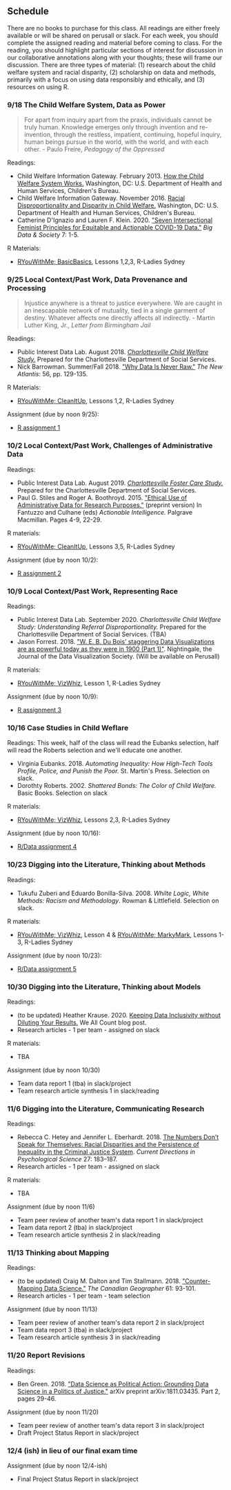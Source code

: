 ## Schedule

There are no books to purchase for this class. All readings are either freely available or will be shared on perusall or slack. For each week, you should complete the assigned reading and material before coming to class. For the reading, you should highlight particular sections of interest for discussion in our collaborative annotations along with your thoughts; these will frame our discussion. There are three types of material: (1) research about the child welfare system and racial disparity, (2) scholarship on data and methods, primarily with a focus on using data responsibly and ethically, and (3) resources on using R. 

### 9/18 The Child Welfare System, Data as Power

> For apart from inquiry apart from the praxis, individuals cannot be truly human. Knowledge emerges only through invention and re-invention, through the restless, impatient, continuing, hopeful inquiry, human beings pursue in the world, with the world, and with each other. - Paulo Freire, *Pedagogy of the Oppressed*

Readings:
* Child Welfare Information Gateway. February 2013. [How the Child Welfare System Works.](https://www.childwelfare.gov/pubs/factsheets/cpswork/) Washington, DC: U.S. Department of Health and Human Services, Children's Bureau.
* Child Welfare Information Gateway. November 2016. [Racial Disproportionality and Disparity in Child Welfare.](https://www.childwelfare.gov/pubs/issue-briefs/racial-disproportionality/) Washington, DC: U.S. Department of Health and Human Services, Children's Bureau.
* Catherine D'Ignazio and Lauren F. Klein. 2020. ["Seven Intersectional Feminist Principles for Equitable and Actionable COVID-19 Data."](https://journals.sagepub.com/doi/10.1177/2053951720942544) *Big Data \& Society* 7: 1-5.

R Materials:
* [RYouWithMe; BasicBasics](https://rladiessydney.org/courses/ryouwithme/01-basicbasics-0/), Lessons 1,2,3, R-Ladies Sydney


### 9/25 Local Context/Past Work, Data Provenance and Processing

> Injustice anywhere is a threat to justice everywhere. We are caught in an inescapable network of mutuality, tied in a single garment of destiny. Whatever affects one directly affects all indirectly. - Martin Luther King, Jr., *Letter from Birmingham Jail*

Readings:
* Public Interest Data Lab. August 2018. [*Charlottesville Child Welfare Study.*](https://doi.org/10.18130/v3-1j50-3z57) Prepared for the Charlottesville Department of Social Services.
* Nick Barrowman. Summer/Fall 2018. ["Why Data Is Never Raw."](https://www.thenewatlantis.com/docLib/20181001_TNA56Barrowman.pdf) *The New Atlantis*: 56, pp. 129-135.

R Materials:
*  [RYouWithMe; CleanItUp](https://rladiessydney.org/courses/ryouwithme/02-cleanitup-0), Lessons 1,2, R-Ladies Sydney

Assignment (due by noon 9/25):
* [R assignment 1](week1-assignment.html)


### 10/2 Local Context/Past Work, Challenges of Administrative Data

Readings: 
* Public Interest Data Lab. August 2019. [*Charlottesville Foster Care Study.*](https://doi.org/10.18130/v3-ztey-hn31) Prepared for the Charlottesville Department of Social Services.
* Paul G. Stiles and Roger A. Boothroyd. 2015. ["Ethical Use of Administrative Data for Research Purposes."](https://www.aisp.upenn.edu/wp-content/uploads/2015/09/0033_12_SP2_Ethical_Admin_Data_001.pdf) (preprint version) In Fantuzzo and Culhane (eds) *Actionable Intelligence.* Palgrave Macmillan. Pages 4-9, 22-29.

R materials:
* [RYouWithMe; CleanItUp](https://rladiessydney.org/courses/ryouwithme/02-cleanitup-0), Lessons 3,5, R-Ladies Sydney

Assignment (due by noon 10/2):
* [R assignment 2](week2-assignment.html)


### 10/9 Local Context/Past Work, Representing Race

Readings:

* Public Interest Data Lab. September 2020. *Charlottesville Child Welfare Study: Understanding Referral Disproportionality.* Prepared for the Charlottesville Department of Social Services. (TBA)
* Jason Forrest. 2018. ["W. E. B. Du Bois’ staggering Data Visualizations are as powerful today as they were in 1900 (Part 1)"](https://medium.com/nightingale/w-e-b-du-bois-staggering-data-visualizations-are-as-powerful-today-as-they-were-in-1900-64752c472ae4). Nightingale, the Journal of the Data Visualization Society. (Will be available on Perusall)

R materials:
* [RYouWithMe; VizWhiz](https://rladiessydney.org/courses/ryouwithme/03-vizwhiz-0/), Lesson 1, R-Ladies Sydney

Assignment (due by noon 10/9):
* [R assignment 3](week3-assignment.html)


### 10/16 Case Studies in Child Weflare

Readings: This week, half of the class will read the Eubanks selection, half will read the Roberts selection and we'll educate one another.
* Virginia Eubanks. 2018. *Automating Inequality: How High-Tech Tools Profile, Police, and Punish the Poor.* St. Martin's Press. Selection on slack.
* Dorothty Roberts. 2002. *Shattered Bonds: The Color of Child Welfare.* Basic Books. Selection on slack 

R materials: 
* [RYouWithMe; VizWhiz](https://rladiessydney.org/courses/ryouwithme/03-vizwhiz-0/), Lessons 2,3, R-Ladies Sydney

Assignment (due by noon 10/16):
* [R/Data assignment 4](week4-assignment.html)


### 10/23 Digging into the Literature, Thinking about Methods

Readings:
* Tukufu Zuberi and Eduardo Bonilla-Silva. 2008. *Whilte Logic, White Methods: Racism and Methodology*. Rowman & Littlefield. Selection on slack.

R materials: 
* [RYouWithMe; VizWhiz](https://rladiessydney.org/courses/ryouwithme/03-vizwhiz-0/), Lesson 4 & [RYouWithMe; MarkyMark](https://rladiessydney.org/courses/ryouwithme/04-markymark-0/), Lessons 1-3, R-Ladies Sydney

Assignment (due by noon 10/23):
* [R/Data assignment 5](week5-assignment.html)


### 10/30 Digging into the Literature, Thinking about Models

Readings: 
* (to be updated) Heather Krause. 2020. [Keeping Data Inclusivity without Diluting Your Results.](https://weallcount.com/2020/01/17/keeping-data-inclusivity-without-diluting-your-results/) We All Count blog post. 
* Research articles - 1 per team - assigned on slack

R materials: 
* TBA

Assignment (due by noon 10/30)
* Team data report 1 (tba) in slack/project
* Team research article synthesis 1 in slack/reading


### 11/6 Digging into the Literature, Communicating Research

Readings: 
*  Rebecca C. Hetey and Jennifer L. Eberhardt. 2018. [The Numbers Don’t Speak for Themselves: Racial Disparities and the Persistence of Inequality in the Criminal Justice System](https://doi.org/10.1177/0963721418763931). *Current Directions in Psychological Science* 27: 183–187. 
* Research articles - 1 per team - assigned on slack

R materials: 
* TBA

Assignment (due by noon 11/6)
* Team peer review of another team's data report 1 in slack/project
* Team data report 2 (tba) in slack/project
* Team research article synthesis 2 in slack/reading


### 11/13 Thinking about Mapping

Readings: 
* (to be updated) Craig M. Dalton and Tim Stallmann. 2018. ["Counter-Mapping Data Science."](https://onlinelibrary.wiley.com/doi/pdf/10.1111/cag.12398) *The Canadian Geographer* 61: 93-101.
* Research articles - 1 per team - team selection

Assignment (due by noon 11/13)
* Team peer review of another team's data report 2 in slack/project
* Team data report 3 (tba) in slack/project
* Team research article synthesis 3 in slack/reading


### 11/20 Report Revisions

Readings: 
* Ben Green. 2018. ["Data Science as Political Action: Grounding Data Science in a Politics of Justice."](https://arxiv.org/pdf/1811.03435) arXiv preprint arXiv:1811.03435. Part 2, pages 29-46.

Assignment (due by noon 11/20)
* Team peer review of another team's data report 3 in slack/project
* Draft Project Status Report in slack/project


### 12/4 (ish) in lieu of our final exam time

Assignment (due by noon 12/4-ish)
* Final Project Status Report in slack/project
